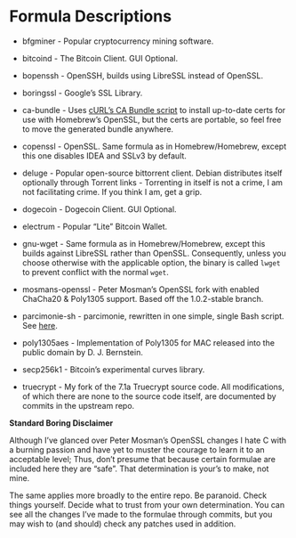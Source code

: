 Formula Descriptions
===============

* bfgminer - Popular cryptocurrency mining software.

* bitcoind - The Bitcoin Client. GUI Optional.

* bopenssh - OpenSSH, builds using LibreSSL instead of OpenSSL.

* boringssl - Google’s SSL Library.

* ca-bundle - Uses [cURL’s CA Bundle script](https://github.com/bagder/curl/blob/master/lib/mk-ca-bundle.pl) to install up-to-date certs for use with Homebrew’s OpenSSL, but the certs are portable, so feel free to move the generated bundle anywhere.

* copenssl - OpenSSL. Same formula as in Homebrew/Homebrew, except this one disables IDEA and SSLv3 by default.

* deluge - Popular open-source bittorrent client. Debian distributes itself optionally through Torrent links - Torrenting in itself is not a crime, I am not facilitating crime. If you think I am, get a grip.

* dogecoin - Dogecoin Client. GUI Optional.

* electrum - Popular “Lite” Bitcoin Wallet.

* gnu-wget - Same formula as in Homebrew/Homebrew, except this builds against LibreSSL rather than OpenSSL. Consequently, unless you choose otherwise with the applicable option, the binary is called `lwget` to prevent conflict with the normal `wget`.

* mosmans-openssl - Peter Mosman’s OpenSSL fork with enabled ChaCha20 & Poly1305 support. Based off the 1.0.2-stable branch.

* parcimonie-sh - parcimonie, rewritten in one simple, single Bash script. See [here](https://github.com/EtiennePerot/parcimonie.sh).

* poly1305aes - Implementation of Poly1305 for MAC released into the public domain by D. J. Bernstein.

* secp256k1 - Bitcoin’s experimental curves library.

* truecrypt - My fork of the 7.1a Truecrypt source code. All modifications, of which there are none to the source code itself, are documented by commits in the upstream repo.


**Standard Boring Disclaimer**

Although I’ve glanced over Peter Mosman’s OpenSSL changes I hate C with a burning passion and have yet to muster the courage to learn it to an acceptable level; Thus, don’t presume that because certain formulae are included here they are “safe”. That determination is your’s to make, not mine.

The same applies more broadly to the entire repo. Be paranoid. Check things yourself. Decide what to trust from your own determination. You can see all the changes I’ve made to the formulae through commits, but you may wish to (and should) check any patches used in addition.
